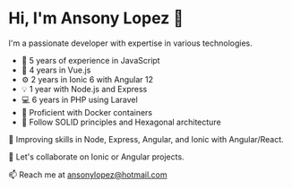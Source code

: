# Hi, I'm Ansony Lopez 👋

I'm a passionate developer with expertise in various technologies.

- 🌟 5 years of experience in JavaScript
- 🚀 4 years in Vue.js
- ⚙️ 2 years in Ionic 6 with Angular 12
- 💡 1 year with Node.js and Express
- 💻 6 years in PHP using Laravel
- 🐳 Proficient with Docker containers
- 🔧 Follow SOLID principles and Hexagonal architecture

🌱 Improving skills in Node, Express, Angular, and Ionic with Angular/React.

💬 Let's collaborate on Ionic or Angular projects.

📫 Reach me at [ansonylopez@hotmail.com](mailto:ansonylopez@hotmail.com)
